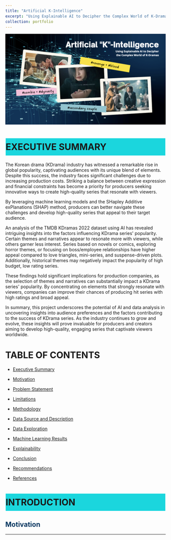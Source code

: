```yaml
---
title: "Artificial K-Intelligence"
excerpt: "Using Explainable AI to Decipher the Complex World of K-Dramas<br /><img src='/images/kdrama/1.png'>"
collection: portfolio
---
```


<img src='/images/kdrama/1.png'>

<a name="exec_summary"></a>
<h1 style='background-color:#1BD6DD; border: 1px solid #ffffff; padding: 10px 0;'>EXECUTIVE SUMMARY</h1>

The Korean drama (KDrama) industry has witnessed a remarkable rise in global popularity, captivating audiences with its unique blend of elements. Despite this success, the industry faces significant challenges due to increasing production costs. Striking a balance between creative expression and financial constraints has become a priority for producers seeking innovative ways to create high-quality series that resonate with viewers.

By leveraging machine learning models and the SHapley Additive exPlanations (SHAP) method, producers can better navigate these challenges and develop high-quality series that appeal to their target audience.

An analysis of the TMDB KDramas 2022 dataset using AI has revealed intriguing insights into the factors influencing KDrama series' popularity. Certain themes and narratives appear to resonate more with viewers, while others garner less interest. Series based on novels or comics, exploring horror themes, or focusing on boss/employee relationships have higher appeal compared to love triangles, mini-series, and suspense-driven plots. Additionally, historical themes may negatively impact the popularity of high budget, low rating series.

These findings hold significant implications for production companies, as the selection of themes and narratives can substantially impact a KDrama series' popularity. By concentrating on elements that strongly resonate with viewers, companies can improve their chances of producing hit series with high ratings and broad appeal.

In summary, this project underscores the potential of AI and data analysis in uncovering insights into audience preferences and the factors contributing to the success of KDrama series. As the industry continues to grow and evolve, these insights will prove invaluable for producers and creators aiming to develop high-quality, engaging series that captivate viewers worldwide.

# TABLE OF CONTENTS

[ref0]: #exec_summary 
- [Executive Summary][ref0]

[ref1]: #motiv
- [Motivation][ref1]

[ref2]: #prob
- [Problem Statement][ref2]

[ref3]: #limitations
- [Limitations][ref3]

[ref4]: #metho 
- [Methodology][ref4]

[ref5]: #data
- [Data Source and Description][ref5]

[ref6]: #explo
- [Data Exploration][ref6]

[ref7]: #results
- [Machine Learning Results][ref7]

[ref8]: #explain
- [Explainability][ref8]

[ref9]: #conclu
- [Conclusion][ref9]

[ref10]: #reco
- [Recommendations][ref10]

[ref11]: #ref
- [References][ref11]


<a name="intro"></a>
<h1 style='background-color:#1BD6DD; border: 1px solid #ffffff; padding: 10px 0;'>INTRODUCTION</h1>

<a name="motiv"></a>
<h2 style='color:#01355F'>Motivation</h2>

***

